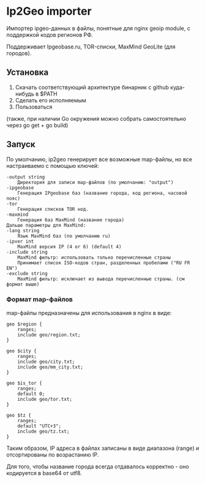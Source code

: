 # Ip2Geo importer

Импортер ipgeo-данных в файлы, понятные для nginx geoip module, с поддержкой кодов регионов РФ.

Поддерживает Ipgeobase.ru, TOR-списки, MaxMind GeoLite (для городов).

## Установка

1. Скачать соответствующий архитектуре бинарник с github куда-нибудь в $PATH
2. Сделать его исполняемым
3. Пользоваться

(также, при наличии Go окружения можно собрать самостоятельно через go get + go build)

## Запуск

По умолчанию, ip2geo генерирует все возможные map-файлы, но все настраиваемо с помощью ключей:

    -output string
        Директория для записи map-файлов (по умолчанию: "output")
    -ipgeobase
        Генерация IPgeobase баз (название города, код региона, часовой пояс)
    -tor
        Генерация списков TOR нод.
    -maxmind
        Генерация баз MaxMind (название города)
    Дальше параметры для MaxMind:
    -lang string
        Язык MaxMind баз (по умолчанию ru)
    -ipver int
        MaxMind версия IP (4 or 6) (default 4)
    -include string
        MaxMind фильтр: использовать только перечисленные страны  
        Принимает список ISO-кодов стран, разделенных пробелами ("RU FR EN")
    -exclude string
        MaxMind фильтр: исключает из вывода перечисленные страны. (см формат выше)
    

### Формат map-файлов

map-файлы предназначены для использования в nginx в виде:

```nginx
geo $region {
    ranges;
    include geo/region.txt;
}

geo $city {
    ranges;
    include geo/city.txt;
    include geo/mm_city.txt;
}

geo $is_tor {
    ranges;
    default 0;
    include geo/tor.txt;
}

geo $tz {
    ranges;
    default "UTC+3";
    include geo/tz.txt;
}
```

Таким образом, IP адреса в файлах записаны в виде диапазона (range) и отсортированы по возрастанию IP.

Для того, чтобы название города всегда отдавалось корректно - оно кодируется в base64 от utf8.